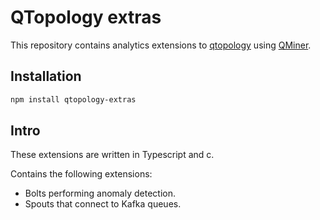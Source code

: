 # QTopology extras

This repository contains analytics extensions to [qtopology](https://github.com/qminer/qtopology) using [QMiner](https://github.com/qminer/qminer).


## Installation

`````````````bash
npm install qtopology-extras
`````````````

## Intro

These extensions are written in Typescript and c.

Contains the following extensions:

- Bolts performing anomaly detection.
- Spouts that connect to Kafka queues.
